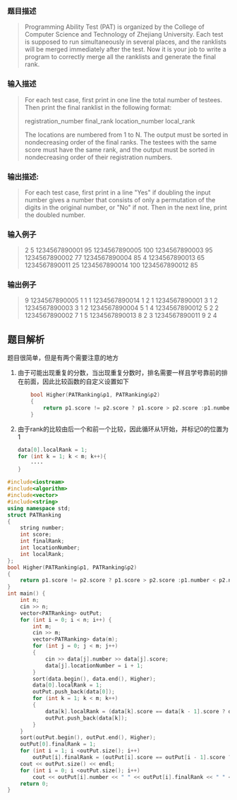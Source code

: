 ### 题目描述

> Programming Ability Test (PAT) is organized by the College of Computer Science and Technology of Zhejiang University. Each test is supposed to run simultaneously in several places, and the ranklists will be merged immediately after the test. Now it is your job to write a program to correctly merge all the ranklists and generate the final rank.

### 输入描述

> For each test case, first print in one line the total number of testees. Then print the final ranklist in the following format:
>
> registration_number final_rank location_number local_rank
>
> The locations are numbered from 1 to N. The output must be sorted in nondecreasing order of the final ranks. The testees with the same score must have the same rank, and the output must be sorted in nondecreasing order of their registration numbers.

### 输出描述:
> For each test case, first print in a line "Yes" if doubling the input number gives a number that consists of only a permutation of the digits in the original number, or "No" if not. Then in the next line, print the doubled number.

### 输入例子
> 2
5
1234567890001 95
1234567890005 100
1234567890003 95
1234567890002 77
1234567890004 85
4
1234567890013 65
1234567890011 25
1234567890014 100
1234567890012 85

### 输出例子
> 9
1234567890005 1 1 1
1234567890014 1 2 1
1234567890001 3 1 2
1234567890003 3 1 2
1234567890004 5 1 4
1234567890012 5 2 2
1234567890002 7 1 5
1234567890013 8 2 3
1234567890011 9 2 4



## 题目解析
题目很简单，但是有两个需要注意的地方
1. 由于可能出现重复的分数，当出现重复分数时，排名需要一样且学号靠前的排在前面，因此比较函数的自定义设置如下
    ```C++
        bool Higher(PATRanking&p1, PATRanking&p2) 
        {
            return p1.score != p2.score ? p1.score > p2.score :p1.number < p2.number;
        }
    ```
2. 由于rank的比较由后一个和前一个比较，因此循环从1开始，并标记0的位置为1
    ```C++
    data[0].localRank = 1;
    for (int k = 1; k < m; k++){
        ····
    }
    ```

```C++
#include<iostream>
#include<algorithm>
#include<vector>
#include<string>
using namespace std;
struct PATRanking
{
	string number;
	int score;
	int finalRank;
	int locationNumber;
	int localRank;
};
bool Higher(PATRanking&p1, PATRanking&p2) 
{
	return p1.score != p2.score ? p1.score > p2.score :p1.number < p2.number;
}
int main() {
	int n;
	cin >> n;
	vector<PATRanking> outPut;
	for (int i = 0; i < n; i++) {
		int m;
		cin >> m;
		vector<PATRanking> data(m);
		for (int j = 0; j < m; j++) 
		{
			cin >> data[j].number >> data[j].score;
			data[j].locationNumber = i + 1;
		}
		sort(data.begin(), data.end(), Higher);
		data[0].localRank = 1;
		outPut.push_back(data[0]);
		for (int k = 1; k < m; k++) 
		{
			data[k].localRank = (data[k].score == data[k - 1].score ? data[k - 1].localRank : k + 1);
			outPut.push_back(data[k]);
		}
	}
	sort(outPut.begin(), outPut.end(), Higher);
	outPut[0].finalRank = 1;
	for (int i = 1; i <outPut.size(); i++) 
		outPut[i].finalRank = (outPut[i].score == outPut[i - 1].score ? outPut[i - 1].finalRank : i + 1);
	cout << outPut.size() << endl;
	for (int i = 0; i <outPut.size(); i++)
		cout << outPut[i].number << " " << outPut[i].finalRank << " " <<outPut[i].locationNumber << " " << outPut[i].localRank << endl;
	return 0;
}
```